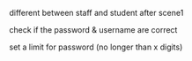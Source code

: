 different between staff and student after scene1

check if the password & username are correct

set a limit for password (no longer than x digits)